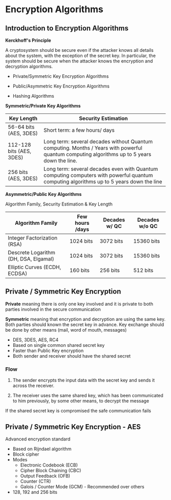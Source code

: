# Encryption Algorithms

## Introduction to Encryption Algorithms

**Kerckhoff's Principle**

A cryptosystem should be secure even if the attacker knows all details about the system, with the exception of the secret key. In particular, the system should be secure when the attacker knows the encryption and decryption algorithms.

- Private/Symmetric Key Encryption Algorithms

- Public/Asymmetric Key Encryption Algorithms

- Hashing Algorithms

**Symmetric/Private Key Algorithms**

| Key Length               | Security Estimation                                                                                                                          |
| ------------------------ | -------------------------------------------------------------------------------------------------------------------------------------------- |
| 56-64 bits (AES, 3DES)   | Short term: a few hours/ days                                                                                                                |
| 112-128 bits (AES, 3DES) | Long term: several decades without Quantum computing. Months / Years with powerful quantum computing algorithms up to 5 years down the line. |
| 256 bits (AES, 3DES)     | Long term: several decades even with Quantum computing computers with powerful quantum computing algorithms up to 5 years down the line      |

**Asymmetric/Public Key Algorithms**

Algorithm Family, Security Estimation & Key Length

| Algorithm Family                      | Few hours /days | Decades w/ QC | Decades w/o QC |
| ------------------------------------- | --------------- | ------------- | -------------- |
| Integer Factorization (RSA)           | 1024 bits       | 3072 bits     | 15360 bits     |
| Descrete Logarithm (DH, DSA, Elgamal) | 1024 bits       | 3072 bits     | 15360 bits     |
| Elliptic Curves (ECDH, ECDSA)         | 160 bits        | 256 bits      | 512 bits       |

## Private / Symmetric Key Encryption

**Private** meaning there is only one key involved and it is private to both parties involved in the secure communication

**Symmetric** meaning that encryption and decryption are using the same key. Both parties should known the secret key in advance. Key exchange should be done by other means (mail, word of mouth, messages)

- DES, 3DES, AES, RC4
- Based on single common shared secret key
- Faster than Public Key encryption
- Both sender and receiver should have the shared secret

### Flow

1. The sender encrypts the input data with the secret key and sends it across the receiver.

2. The receiver uses the same shared key, which has been communicated to him previously, by some other means, to decrypt the message

If the shared secret key is compromised the safe communication fails

## Private / Symmetric Key Encryption - AES

Advanced encryption standard

- Based on Rijndael algorithm
- Block cipher
- Modes
  - Electronic Codebook (ECB)
  - Cipher Block Chaining (CBC)
  - Output Feedback (OFB)
  - Counter (CTR)
  - Galois / Counter Mode (GCM) - Recommended over others
- 128, 192 and 256 bits
